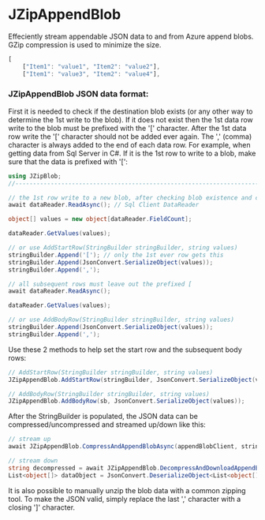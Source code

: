 # JZipAppendBlob

Effeciently stream appendable JSON data to and from Azure append blobs. GZip compression is used to minimize the size.

```javascript
[
	["Item1": "value1", "Item2": "value2"],
	["Item1": "value3", "Item2": "value4"],
```

### JZipAppendBlob JSON data format:

First it is needed to check if the destination blob exists (or any other way to determine the 1st write to the blob). If it does not exist then the 1st data row write to the blob must be prefixed with the '[' character. After the 1st data row write the '[' character should not be added ever again. The ',' (comma) character is always added to the end of each data row. For example, when getting data from Sql Server in C#. If it is the 1st row to write to a blob, make sure that the data is prefixed with '[':

```cs
using JZipBlob;
//----------------------------------------------------------------------------

// the 1st row write to a new blob, after checking blob existence and creation
await dataReader.ReadAsync(); // Sql Client DataReader

object[] values = new object[dataReader.FieldCount];

dataReader.GetValues(values);

// or use AddStartRow(StringBuilder stringBuilder, string values)
stringBuilder.Append('['); // only the 1st ever row gets this
stringBuilder.Append(JsonConvert.SerializeObject(values));
stringBuilder.Append(',');

// all subsequent rows must leave out the prefixed [
await dataReader.ReadAsync();

dataReader.GetValues(values);

// or use AddBodyRow(StringBuilder stringBuilder, string values)
stringBuilder.Append(JsonConvert.SerializeObject(values));
stringBuilder.Append(',');
```
Use these 2 methods to help set the start row and the subsequent body rows:

```cs
// AddStartRow(StringBuilder stringBuilder, string values)
JZipAppendBlob.AddStartRow(stringBuilder, JsonConvert.SerializeObject(values));

// AddBodyRow(StringBuilder stringBuilder, string values)
JZipAppendBlob.AddBodyRow(sb, JsonConvert.SerializeObject(values));
```

After the StringBuilder is populated, the JSON data can be compressed/uncompressed and streamed up/down like this:

```cs
// stream up
await JZipAppendBlob.CompressAndAppendBlobAsync(appendBlobClient, stringBuilder.ToString());

// stream down
string decompressed = await JZipAppendBlob.DecompressAndDownloadAppendBlobAsync(blocClient);
List<object[]> dataObject = JsonConvert.DeserializeObject<List<object[]>>(decompressed);
```

It is also possible to manually unzip the blob data with a common zipping tool. To make the JSON valid, simply replace the last ',' character with a closing ']' character.
